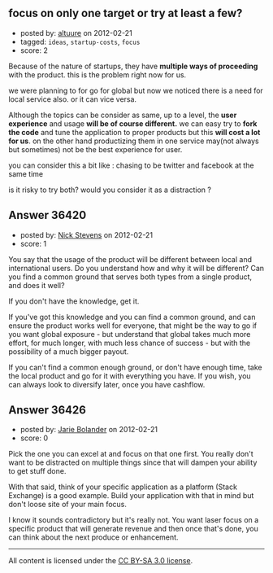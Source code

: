 ## focus on only one target or try at least a few?

- posted by: [altuure](https://stackexchange.com/users/-1/15595-altuure) on 2012-02-21
- tagged: `ideas`, `startup-costs`, `focus`
- score: 2

Because of the nature of startups, they have **multiple ways of proceeding** with the product. this is the problem right now for us.

we were planning to for go for global but now we noticed there is a need for local service also. or it can vice versa. 

Although the topics can be consider as same, up to a level, the **user experience** and usage **will be of course different.**  we can easy try to **fork the code** and tune the application to proper products but this **will cost a lot for us**. on the other hand productizing them in one service may(not always but sometimes) not be the best experience for user.

you can consider this a bit like : chasing to be twitter and facebook at the same time 

is it risky to try both? would you consider it as a distraction ?


## Answer 36420

- posted by: [Nick Stevens](https://stackexchange.com/users/-1/15902-nick-stevens) on 2012-02-21
- score: 1

You say that the usage of the product will be different between local and international users. Do you understand how and why it will be different? Can you find a common ground that serves both types from a single product, and does it well?

If you don't have the knowledge, get it.

If you've got this knowledge and you can find a common ground, and can ensure the product works well for everyone, that might be the way to go if you want global exposure - but understand that global takes much more effort, for much longer, with much less chance of success - but with the possibility of a much bigger payout.

If you can't find a common enough ground, or don't have enough time, take the local product and go for it with everything you have. If you wish, you can always look to diversify later, once you have cashflow.


## Answer 36426

- posted by: [Jarie Bolander](https://stackexchange.com/users/-1/585-jarie-bolander) on 2012-02-21
- score: 0

Pick the one you can excel at and focus on that one first. You really don't want to be distracted on multiple things since that will dampen your ability to get stuff done.

With that said, think of your specific application as a platform (Stack Exchange) is a good example. Build your application with that in mind but don't loose site of your main focus.

I know it sounds contradictory but it's really not. You want laser focus on a specific product that will generate revenue and then once that's done, you can think about the next produce or enhancement.



---

All content is licensed under the [CC BY-SA 3.0 license](https://creativecommons.org/licenses/by-sa/3.0/).
